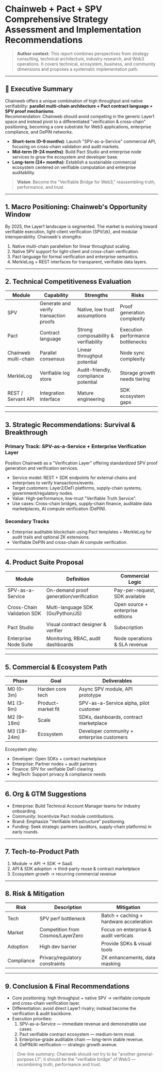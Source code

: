 # Chainweb + Pact + SPV Comprehensive Strategy Assessment and Implementation Recommendations

> **Author context**: This report combines perspectives from strategy consulting, technical architecture, industry research, and Web3 operations. It covers technical, ecosystem, business, and community dimensions and proposes a systematic implementation path.

---

## 🧭 Executive Summary

Chainweb offers a unique combination of high throughput and native verifiability: **parallel multi-chain architecture + Pact contract language + SPV proof mechanisms**.  
Recommendation: Chainweb should avoid competing in the generic Layer1 space and instead pivot to a differentiated "verification & cross-chain" positioning, becoming a core substrate for Web3 applications, enterprise compliance, and DePIN networks.

- **Short-term (0–9 months)**: Launch "SPV-as-a-Service" commercial API, focusing on cross-chain validation and audit markets.  
- **Mid-term (9–24 months)**: Build Pact Studio and enterprise node services to grow the ecosystem and developer base.  
- **Long-term (24+ months)**: Establish a sustainable commercial ecosystem centered on verifiable computation and enterprise auditability.

> **Vision**: Become the "Verifiable Bridge for Web3," reassembling truth, performance, and trust.

---

## 1. Macro Positioning: Chainweb's Opportunity Window

By 2025, the Layer1 landscape is segmented. The market is evolving toward verifiable execution, light-client verification (SPV/zk), and modular interoperability. Chainweb's strengths:
1. Native multi-chain parallelism for linear throughput scaling.
2. Native SPV support for light-client and cross-chain verification.
3. Pact language for formal verification and enterprise semantics.
4. MerkleLog + REST interfaces for transparent, verifiable data layers.

---

## 2. Technical Competitiveness Evaluation

| Module | Capability | Strengths | Risks |
|--------|------------|----------|-------|
| SPV | Generate and verify transaction proofs | Native, low trust assumptions | Proof generation complexity |
| Pact | Contract language | Strong composability & verifiability | Execution performance bottlenecks |
| Chainweb multi-chain | Parallel consensus | Linear throughput potential | Node sync complexity |
| MerkleLog | Verifiable log store | Audit-friendly, compliance potential | Storage growth needs tiering |
| REST / Servant API | Integration interface | Mature engineering | SDK ecosystem gaps |

---

## 3. Strategic Recommendations: Survival & Breakthrough

### Primary Track: SPV-as-a-Service + Enterprise Verification Layer

Position Chainweb as a "Verification Layer" offering standardized SPV proof generation and verification services.

- Service model: REST + SDK endpoints for external chains and enterprises to verify transactions/events.
- Target customers: Layer2/DeFi platforms, supply-chain systems, government/regulatory nodes.
- Value: High-performance, low-trust "Verifiable Truth Service".
- Use cases: Cross-chain bridges, supply-chain finance, auditable data marketplaces, AI compute verification (DePIN).

### Secondary Tracks
- Enterprise auditable blockchain using Pact templates + MerkleLog for audit trails and optional ZK extensions.
- Verifiable DePIN and cross-chain AI compute verification.

---

## 4. Product Suite Proposal

| Module | Definition | Commercial Logic |
|--------|-----------|------------------|
| SPV-as-a-Service | On-demand proof generation/verification | Pay-per-request, SDK available |
| Cross-Chain Validation SDK | Multi-language SDK (Go/Python/JS) | Open source + enterprise editions |
| Pact Studio | Visual contract designer & verifier | Subscription |
| Enterprise Node Suite | Monitoring, RBAC, audit dashboards | Node operations & SLA revenue |

---

## 5. Commercial & Ecosystem Path

| Phase | Goal | Deliverables |
|-------|------|--------------|
| M0 (0–3m) | Harden core tech | Async SPV module, API prototype |
| M1 (3–9m) | Product-market fit | SPV-as-a-Service alpha, pilot customer |
| M2 (9–18m) | Scale | SDKs, dashboards, contract marketplace |
| M3 (18–24m) | Ecosystem | Developer community + enterprise customers |

Ecosystem play:
- Developer: Open SDKs + contract marketplace
- Enterprise: Partner nodes + audit partners
- Finance: SPV for verifiable DeFi clearing
- RegTech: Support privacy & compliance needs

---

## 6. Org & GTM Suggestions

- Enterprise: Build Technical Account Manager teams for industry onboarding.
- Community: Incentivize Pact module contributions.
- Brand: Emphasize "Verifiable Infrastructure" positioning.
- Funding: Seek strategic partners (auditors, supply-chain platforms) in early rounds.

---

## 7. Tech-to-Product Path

1. Module → API → SDK → SaaS
2. API & SDK adoption → third-party reuse & contract marketplace
3. Ecosystem growth → recurring commercial revenue

---

## 8. Risk & Mitigation

| Risk | Description | Mitigation |
|------|-------------|------------|
| Tech | SPV perf bottleneck | Batch + caching + hardware acceleration |
| Market | Competition from Cosmos/LayerZero | Focus on enterprise & audit verticals |
| Adoption | High dev barrier | Provide SDKs & visual tools |
| Compliance | Privacy/regulatory constraints | ZK enhancements, data masking |

---

## 9. Conclusion & Final Recommendations

- Core positioning: high throughput + native SPV → verifiable compute and cross-chain verification layer.
- Differentiation: avoid direct Layer1 rivalry; instead become the verification & audit backbone.
- Execution priorities:
  1. SPV-as-a-Service — immediate revenue and demonstrable use cases.
  2. Pact verifiable contract ecosystem — medium-term moat.
  3. Enterprise-grade auditable chain — long-term stable revenue.
  4. DePIN/AI verification — strategic growth avenue.

> One-line summary: Chainweb should not try to be "another general-purpose L1"; it should be the "verifiable bridge" of Web3 — recombining truth, performance and trust.
